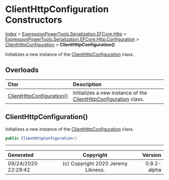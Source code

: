 ﻿# ClientHttpConfiguration Constructors

[Index](../index.md) > [ExpressionPowerTools.Serialization.EFCore.Http](ExpressionPowerTools.Serialization.EFCore.Http.a.md) > [ExpressionPowerTools.Serialization.EFCore.Http.Configuration](ExpressionPowerTools.Serialization.EFCore.Http.Configuration.n.md) > [ClientHttpConfiguration](ExpressionPowerTools.Serialization.EFCore.Http.Configuration.ClientHttpConfiguration.cs.md) > **ClientHttpConfiguration()**

Initializes a new instance of the [ClientHttpConfiguration](ExpressionPowerTools.Serialization.EFCore.Http.Configuration.ClientHttpConfiguration.cs.md) class.

## Overloads

| Ctor | Description |
| :-- | :-- |
| [ClientHttpConfiguration()](#clienthttpconfiguration) | Initializes a new instance of the [ClientHttpConfiguration](ExpressionPowerTools.Serialization.EFCore.Http.Configuration.ClientHttpConfiguration.cs.md) class. |

## ClientHttpConfiguration()

Initializes a new instance of the [ClientHttpConfiguration](ExpressionPowerTools.Serialization.EFCore.Http.Configuration.ClientHttpConfiguration.cs.md) class.

```csharp
public ClientHttpConfiguration()
```



---

| Generated | Copyright | Version |
| :-- | :-: | --: |
| 09/24/2020 22:29:42 | (c) Copyright 2020 Jeremy Likness. | 0.9.2-alpha |

